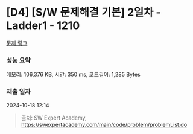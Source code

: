 # [D4] [S/W 문제해결 기본] 2일차 - Ladder1 - 1210 

[문제 링크](https://swexpertacademy.com/main/code/problem/problemDetail.do?contestProbId=AV14ABYKADACFAYh) 

### 성능 요약

메모리: 106,376 KB, 시간: 350 ms, 코드길이: 1,285 Bytes

### 제출 일자

2024-10-18 12:14



> 출처: SW Expert Academy, https://swexpertacademy.com/main/code/problem/problemList.do